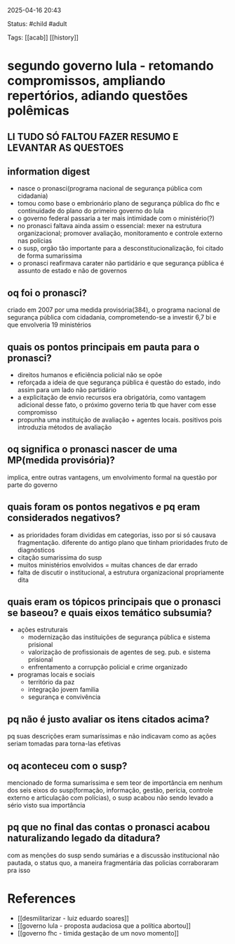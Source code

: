 2025-04-16 20:43

Status: #child #adult 

Tags: [[acab]] [[history]]

# segundo governo lula - retomando compromissos, ampliando repertórios, adiando questões polêmicas
## LI TUDO SÓ FALTOU FAZER RESUMO E LEVANTAR AS QUESTOES
## information digest
- nasce o pronasci(programa nacional de segurança pública com cidadania)
- tomou como base o embrionário plano de segurança pública do fhc e continuidade do plano do primeiro governo do lula
- o governo federal passaria a ter mais intimidade com o ministério(?)
- no pronasci faltava ainda assim o essencial: mexer na estrutura organizacional; promover avaliação, monitoramento e controle externo nas polícias
- o susp, orgão tão importante para a desconstitucionalização, foi citado de forma sumarissima
- o pronasci reafirmava carater não partidário e que segurança pública é assunto de estado e não de governos



## oq foi o pronasci?
criado em 2007 por uma medida provisória(384), o programa nacional de segurança pública com cidadania, comprometendo-se a investir 6,7 bi e que envolveria 19 ministérios



## quais os pontos principais em pauta para o pronasci?
- direitos humanos e eficiência policial não se opõe
- reforçada a ideia de que segurança pública é questão do estado, indo assim para um lado não partidário
- a explicitação de envio recursos era obrigatória, como vantagem adicional desse fato, o próximo governo teria tb que haver com esse compromisso
- propunha uma instituição de avaliação + agentes locais. positivos pois introduzia métodos de avaliação



## oq significa o pronasci nascer de uma MP(medida provisória)?
implica, entre outras vantagens, um envolvimento formal na questão por parte do governo



## quais foram os pontos negativos e pq eram considerados negativos?
- as prioridades foram divididas em categorias, isso por si só causava fragmentação. diferente do antigo plano que tinham prioridades fruto de diagnósticos
- citação sumarissima do susp
- muitos ministérios envolvidos = muitas chances de dar errado
- falta de discutir o institucional, a estrutura organizacional propriamente dita



## quais eram os tópicos principais que o pronasci se baseou? e quais eixos temático subsumia?
- ações estruturais
	- modernização das instituições de segurança pública e sistema prisional
	- valorização de profissionais de agentes de seg. pub. e sistema prisional
	- enfrentamento a corrupção policial e crime organizado
- programas locais e sociais
	- território da paz
	- integração jovem familia
	- segurança e convivência



## pq não é justo avaliar os itens citados acima?
pq suas descrições eram sumaríssimas e não indicavam como as ações seriam tomadas para torna-las efetivas



## oq aconteceu com o susp?
mencionado de forma sumaríssima e sem teor de importância em nenhum dos seis eixos do susp(formação, informação, gestão, perícia, controle externo e articulação com polícias), o susp acabou não sendo levado a sério visto sua importância



## pq que no final das contas o pronasci acabou naturalizando legado da ditadura?
com as menções do susp sendo sumárias e a discussão institucional não pautada, o status quo, a maneira fragmentária das policias corraboraram pra isso



# References
- [[desmilitarizar - luiz eduardo soares]]
- [[governo lula - proposta audaciosa que a política abortou]]
- [[governo fhc - timida gestação de um novo momento]]
